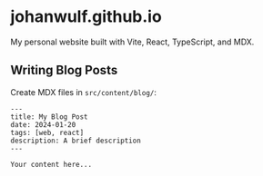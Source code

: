 # johanwulf.github.io

My personal website built with Vite, React, TypeScript, and MDX.

## Writing Blog Posts

Create MDX files in `src/content/blog/`:

```mdx
---
title: My Blog Post
date: 2024-01-20
tags: [web, react]
description: A brief description
---

Your content here...
```
